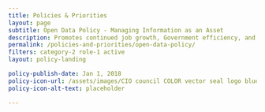 ```yaml
---
title: Policies & Priorities
layout: page
subtitle: Open Data Policy - Managing Information as an Asset
description: Promotes continued job growth, Government efficiency, and the social good that can be gained from opening Government data to the public. New and modernized Government information resources shall be open and machine readable.
permalink: /policies-and-priorities/open-data-policy/
filters: category-2 role-1 active
layout: policy-landing

policy-publish-date: Jan 1, 2018
policy-icon-url: /assets/images/CIO council COLOR vector seal logo blue and silver.png
policy-icon-alt-text: placeholder

---
```

